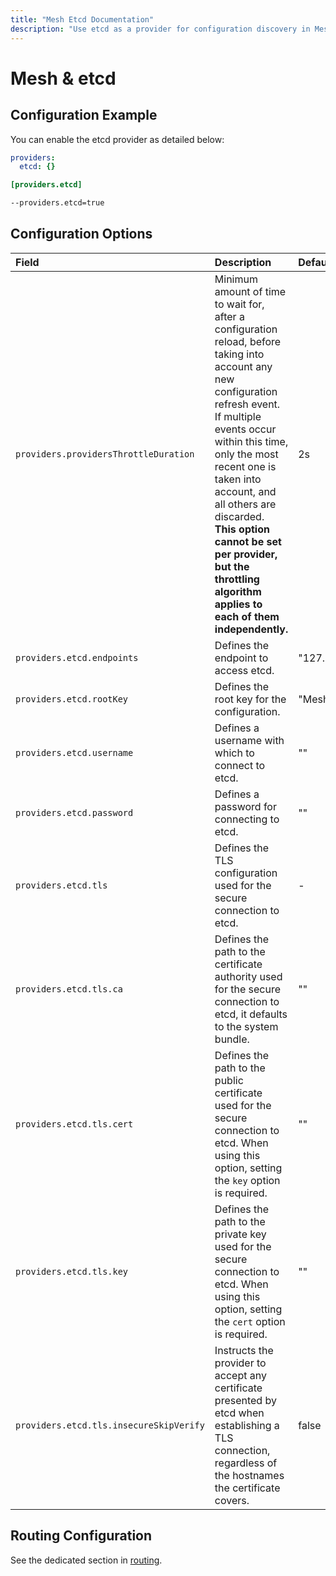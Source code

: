 ```yaml
---
title: "Mesh Etcd Documentation"
description: "Use etcd as a provider for configuration discovery in Mesh Proxy. Automate and store your configurations with Etcd. Read the technical documentation."
---
```


# Mesh & etcd

## Configuration Example

You can enable the etcd provider as detailed below:

```yaml tab="File (YAML)"
providers:
  etcd: {}
```

```toml tab="File (TOML)"
[providers.etcd]
```

```bash tab="CLI"
--providers.etcd=true
```

## Configuration Options 

| Field | Description                                               | Default              | Required |
|:------|:----------------------------------------------------------|:---------------------|:---------|
| `providers.providersThrottleDuration` | Minimum amount of time to wait for, after a configuration reload, before taking into account any new configuration refresh event.<br />If multiple events occur within this time, only the most recent one is taken into account, and all others are discarded.<br />**This option cannot be set per provider, but the throttling algorithm applies to each of them independently.** | 2s  | No |
| `providers.etcd.endpoints` | Defines the endpoint to access etcd. |  "127.0.0.1:2379"     | Yes   |
| `providers.etcd.rootKey` | Defines the root key for the configuration. |  "Mesh"   | Yes   |
| `providers.etcd.username` | Defines a username with which to connect to etcd. |  ""   | No   |
| `providers.etcd.password` | Defines a password for connecting to etcd. |  ""    | No   |
| `providers.etcd.tls` | Defines the TLS configuration used for the secure connection to etcd. |  -  | No   |
| `providers.etcd.tls.ca` | Defines the path to the certificate authority used for the secure connection to etcd, it defaults to the system bundle.  | "" | No   |
| `providers.etcd.tls.cert` | Defines the path to the public certificate used for the secure connection to etcd. When using this option, setting the `key` option is required. | "" | Yes   |
| `providers.etcd.tls.key` | Defines the path to the private key used for the secure connection to etcd. When using this option, setting the `cert` option is required. | ""  | Yes   |
| `providers.etcd.tls.insecureSkipVerify` | Instructs the provider to accept any certificate presented by etcd when establishing a TLS connection, regardless of the hostnames the certificate covers. | false   | No   |

## Routing Configuration

See the dedicated section in [routing](../../../../routing/providers/kv.md).
